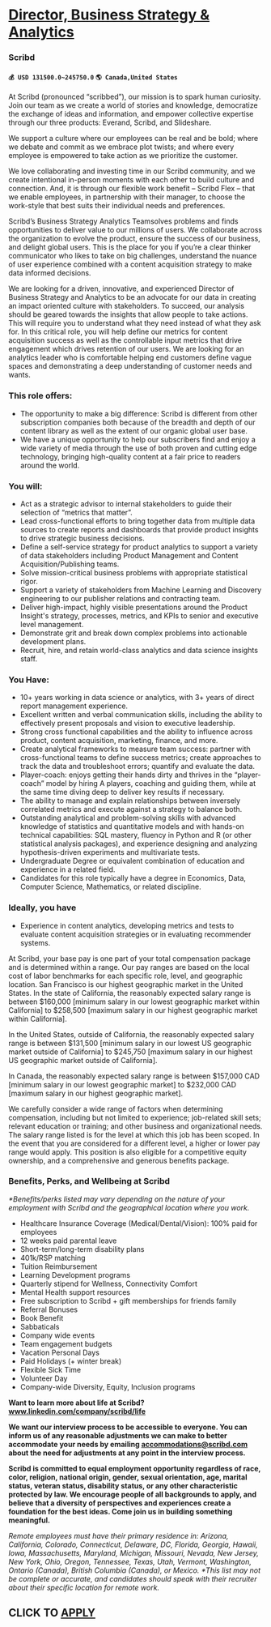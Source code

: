 # [Director, Business Strategy & Analytics](https://www.remotewlb.com/apply/director-business-strategy-analytics)  
### Scribd  
#### `💰 USD 131500.0~245750.0` `🌎 Canada,United States`  

At Scribd (pronounced “scribbed”), our mission is to spark human curiosity. Join our team as we create a world of stories and knowledge, democratize the exchange of ideas and information, and empower collective expertise through our three products: Everand, Scribd, and Slideshare.

We support a culture where our employees can be real and be bold; where we debate and commit as we embrace plot twists; and where every employee is empowered to take action as we prioritize the customer.

We love collaborating and investing time in our Scribd community, and we create intentional in-person moments with each other to build culture and connection. And, it is through our flexible work benefit – Scribd Flex – that we enable employees, in partnership with their manager, to choose the work-style that best suits their individual needs and preferences.

Scribd’s Business Strategy Analytics Teamsolves problems and finds opportunities to deliver value to our millions of users. We collaborate across the organization to evolve the product, ensure the success of our business, and delight global users. This is the place for you if you’re a clear thinker communicator who likes to take on big challenges, understand the nuance of user experience combined with a content acquisition strategy to make data informed decisions.

We are looking for a driven, innovative, and experienced Director of Business Strategy and Analytics to be an advocate for our data in creating an impact oriented culture with stakeholders. To succeed, our analysis should be geared towards the insights that allow people to take actions. This will require you to understand what they need instead of what they ask for. In this critical role, you will help define our metrics for content acquisition success as well as the controllable input metrics that drive engagement which drives retention of our users. We are looking for an analytics leader who is comfortable helping end customers define vague spaces and demonstrating a deep understanding of customer needs and wants.

### This role offers:

  * The opportunity to make a big difference: Scribd is different from other subscription companies both because of the breadth and depth of our content library as well as the extent of our organic global user base. 
  * We have a unique opportunity to help our subscribers find and enjoy a wide variety of media through the use of both proven and cutting edge technology, bringing high-quality content at a fair price to readers around the world.

### You will:

  * Act as a strategic advisor to internal stakeholders to guide their selection of “metrics that matter”.
  * Lead cross-functional efforts to bring together data from multiple data sources to create reports and dashboards that provide product insights to drive strategic business decisions.
  * Define a self-service strategy for product analytics to support a variety of data stakeholders including Product Management and Content Acquisition/Publishing teams.
  * Solve mission-critical business problems with appropriate statistical rigor.
  * Support a variety of stakeholders from Machine Learning and Discovery engineering to our publisher relations and contracting team.
  * Deliver high-impact, highly visible presentations around the Product Insight's strategy, processes, metrics, and KPIs to senior and executive level management.
  * Demonstrate grit and break down complex problems into actionable development plans.
  * Recruit, hire, and retain world-class analytics and data science insights staff.

### You Have:

  * 10+ years working in data science or analytics, with 3+ years of direct report management experience.
  * Excellent written and verbal communication skills, including the ability to effectively present proposals and vision to executive leadership.
  * Strong cross functional capabilities and the ability to influence across product, content acquisition, marketing, finance, and more.
  * Create analytical frameworks to measure team success: partner with cross-functional teams to define success metrics; create approaches to track the data and troubleshoot errors; quantify and evaluate the data.
  * Player-coach: enjoys getting their hands dirty and thrives in the “player-coach” model by hiring A players, coaching and guiding them, while at the same time diving deep to deliver key results if necessary.
  * The ability to manage and explain relationships between inversely correlated metrics and execute against a strategy to balance both.
  * Outstanding analytical and problem-solving skills with advanced knowledge of statistics and quantitative models and with hands-on technical capabilities: SQL mastery, fluency in Python and R (or other statistical analysis packages), and experience designing and analyzing hypothesis-driven experiments and multivariate tests.
  * Undergraduate Degree or equivalent combination of education and experience in a related field.
  * Candidates for this role typically have a degree in Economics, Data, Computer Science, Mathematics, or related discipline.

### Ideally, you have

  * Experience in content analytics, developing metrics and tests to evaluate content acquisition strategies or in evaluating recommender systems. 

At Scribd, your base pay is one part of your total compensation package and is determined within a range. Our pay ranges are based on the local cost of labor benchmarks for each specific role, level, and geographic location. San Francisco is our highest geographic market in the United States. In the state of California, the reasonably expected salary range is between $160,000 [minimum salary in our lowest geographic market within California] to $258,500 [maximum salary in our highest geographic market within California].

In the United States, outside of California, the reasonably expected salary range is between $131,500 [minimum salary in our lowest US geographic market outside of California] to $245,750 [maximum salary in our highest US geographic market outside of California].

In Canada, the reasonably expected salary range is between $157,000 CAD [minimum salary in our lowest geographic market] to $232,000 CAD [maximum salary in our highest geographic market].

We carefully consider a wide range of factors when determining compensation, including but not limited to experience; job-related skill sets; relevant education or training; and other business and organizational needs. The salary range listed is for the level at which this job has been scoped. In the event that you are considered for a different level, a higher or lower pay range would apply. This position is also eligible for a competitive equity ownership, and a comprehensive and generous benefits package.

### Benefits, Perks, and Wellbeing at Scribd

 _*Benefits/perks listed may vary depending on the nature of your employment with Scribd and the geographical location where you work._

  * Healthcare Insurance Coverage (Medical/Dental/Vision): 100% paid for employees 
  * 12 weeks paid parental leave
  * Short-term/long-term disability plans 
  * 401k/RSP matching
  * Tuition Reimbursement
  * Learning Development programs
  * Quarterly stipend for Wellness, Connectivity Comfort 
  * Mental Health support resources 
  * Free subscription to Scribd + gift memberships for friends family
  * Referral Bonuses 
  * Book Benefit
  * Sabbaticals 
  * Company wide events
  * Team engagement budgets
  * Vacation Personal Days
  * Paid Holidays (+ winter break)
  * Flexible Sick Time
  * Volunteer Day
  * Company-wide Diversity, Equity, Inclusion programs 

**Want to learn more about life at Scribd? www.linkedin.com/company/scribd/life**

 **We want our interview process to be accessible to everyone. You can inform us of any reasonable adjustments we can make to better accommodate your needs by emailing accommodations@scribd.com about the need for adjustments at any point in the interview process.**

 **Scribd is committed to equal employment opportunity regardless of race, color, religion, national origin, gender, sexual orientation, age, marital status, veteran status, disability status, or any other characteristic protected by law. We encourage people of all backgrounds to apply, and believe that a diversity of perspectives and experiences create a foundation for the best ideas. Come join us in building something meaningful.**

 _Remote employees must have their primary residence in: Arizona, California, Colorado, Connecticut, Delaware, DC, Florida, Georgia, Hawaii, Iowa, Massachusetts, Maryland, Michigan, Missouri, Nevada, New Jersey, New York, Ohio, Oregon, Tennessee, Texas, Utah, Vermont, Washington, Ontario (Canada), British Columbia (Canada), or Mexico._ _*This list may not be complete or accurate, and candidates should speak with their recruiter about their specific location for remote work._

  
## CLICK TO [APPLY](https://www.remotewlb.com/apply/director-business-strategy-analytics)

